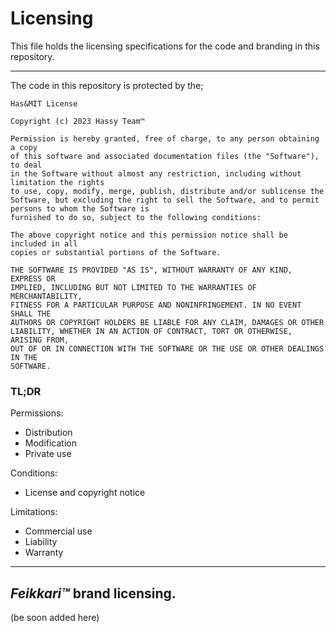 # Licensing

This file holds the licensing specifications for the code and branding in this repository.

----

The code in this repository is protected by the;

```
Has&MIT License

Copyright (c) 2023 Hassy Team™

Permission is hereby granted, free of charge, to any person obtaining a copy
of this software and associated documentation files (the "Software"), to deal
in the Software without almost any restriction, including without limitation the rights
to use, copy, modify, merge, publish, distribute and/or sublicense the Software, but excluding the right to sell the Software, and to permit persons to whom the Software is
furnished to do so, subject to the following conditions:

The above copyright notice and this permission notice shall be included in all
copies or substantial portions of the Software.

THE SOFTWARE IS PROVIDED "AS IS", WITHOUT WARRANTY OF ANY KIND, EXPRESS OR
IMPLIED, INCLUDING BUT NOT LIMITED TO THE WARRANTIES OF MERCHANTABILITY,
FITNESS FOR A PARTICULAR PURPOSE AND NONINFRINGEMENT. IN NO EVENT SHALL THE
AUTHORS OR COPYRIGHT HOLDERS BE LIABLE FOR ANY CLAIM, DAMAGES OR OTHER
LIABILITY, WHETHER IN AN ACTION OF CONTRACT, TORT OR OTHERWISE, ARISING FROM,
OUT OF OR IN CONNECTION WITH THE SOFTWARE OR THE USE OR OTHER DEALINGS IN THE
SOFTWARE.
```

### TL;DR

Permissions:
- Distribution
- Modification
- Private use

Conditions:
- License and copyright notice

Limitations:
- Commercial use
- Liability
- Warranty

----

## *Feikkari™* brand licensing.

(be soon added here)
